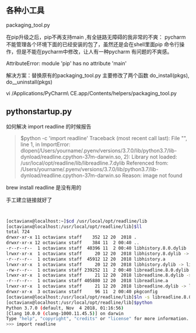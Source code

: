 ## 各种小工具


packaging_tool.py  

在pip升级之后，pip不再支持main ,有全链路无障碍的我非常的不爽：
pycharm不能管理各个环境下面的已经安装的包了，虽然还是会在shell里面pip
命令行操作，但是不能在pycharm中修改，让人有一种pycharm 有问题的不爽感。
 
AttributeError: module 'pip' has no attribute 'main'

解决方案：替换原有的packaging_tool.py 
主要修改了两个函数 do_install(pkgs),  do__uninstall(pkgs)

vi /Applications/PyCharm\ CE.app/Contents/helpers/packaging_tool.py


##  pythonstartup.py   
如何解决 import readline 的时候报告

> $python -c 'import readline'
Traceback (most recent call last):
  File "<string>", line 1, in <module>
ImportError: dlopen(/Users/yourname/.pyenv/versions/3.7.0/lib/python3.7/lib-dynload/readline.cpython-37m-darwin.so, 2): Library not loaded: /usr/local/opt/readline/lib/libreadline.7.dylib
  Referenced from: /Users/yourname/.pyenv/versions/3.7.0/lib/python3.7/lib-dynload/readline.cpython-37m-darwin.so
  Reason: image not found
 
 brew install readline 是没有用的
 
 手工建立链接就好了 
 ```bash
 
 
[octavianx@localhost:~]$cd /usr/local/opt/readline/lib
[octavianx@localhost:/usr/local/opt/readline/lib]$ll
total 724
drwxr-xr-x 11 octavianx staff    352 12 20  2018 .
drwxr-xr-x 12 octavianx staff    384 11  2 00:40 ..
-r--r--r--  1 octavianx staff  40396 11  2 00:40 libhistory.8.0.dylib
lrwxr-xr-x  1 octavianx staff     20 12 20  2018 libhistory.8.dylib -> libhistory.8.0.dylib
-r--r--r--  1 octavianx staff  45912 12 20  2018 libhistory.a
lrwxr-xr-x  1 octavianx staff     20 12 20  2018 libhistory.dylib -> libhistory.8.0.dylib
-rw-r--r--  1 octavianx staff 239252 11  2 00:40 libreadline.8.0.dylib
lrwxr-xr-x  1 octavianx staff     21 12 20  2018 libreadline.8.dylib -> libreadline.8.0.dylib
-r--r--r--  1 octavianx staff 405880 12 20  2018 libreadline.a
lrwxr-xr-x  1 octavianx staff     21 12 20  2018 libreadline.dylib -> libreadline.8.0.dylib
drwxr-xr-x  3 octavianx staff     96 11  2 00:40 pkgconfig
[octavianx@localhost:/usr/local/opt/readline/lib]$ln -s libreadline.8.0.dylib libreadline.7.dylib
[octavianx@localhost:/usr/local/opt/readline/lib]$python
Python 3.7.0 (default, Nov  4 2018, 01:16:56)
[Clang 10.0.0 (clang-1000.11.45.5)] on darwin
Type "help", "copyright", "credits" or "license" for more information.
>>> import readline
 
 
 
 ```
